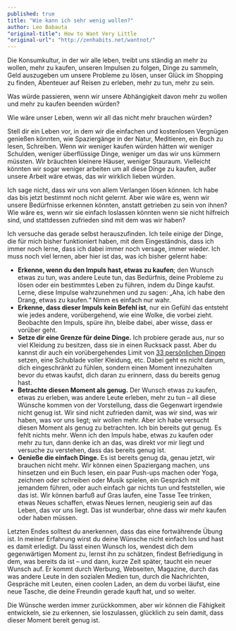 ```yaml
---
published: true
title: "Wie kann ich sehr wenig wollen?"
author: Leo Babauta
"original-title": How to Want Very Little
"original-url": "http://zenhabits.net/wantnot/"
---
```


Die Konsumkultur, in der wir alle leben, treibt uns ständig an mehr zu wollen, mehr zu kaufen, unseren Impulsen zu folgen, Dinge zu sammeln, Geld auszugeben um unsere Probleme zu lösen, unser Glück im Shopping zu finden, Abenteuer auf Reisen zu erleben, mehr zu tun, mehr zu sein.

Was würde passieren, wenn wir unsere Abhängigkeit davon mehr zu wollen und mehr zu kaufen beenden würden?

Wie wäre unser Leben, wenn wir all das nicht mehr brauchen würden?

Stell dir ein Leben vor, in dem wir die einfachen und kostenlosen Vergnügen genießen könnten, wie Spaziergänge in der Natur, Meditieren, ein Buch zu lesen, Schreiben. Wenn wir weniger kaufen würden hätten wir weniger Schulden, weniger überflüssige Dinge, weniger um das wir uns kümmern müssten. Wir bräuchten kleinere Häuser, weniger Stauraum. Vielleicht könnten wir sogar weniger arbeiten um all diese Dinge zu kaufen, außer unsere Arbeit wäre etwas, das wir wirklich lieben würden.

Ich sage nicht, dass wir uns von allem Verlangen lösen können. Ich habe das bis jetzt bestimmt noch nicht gelernt. Aber wie wäre es, wenn wir unsere Bedürfnisse erkennen könnten, anstatt getrieben zu sein von ihnen? Wie wäre es, wenn wir sie einfach loslassen könnten wenn sie nicht hilfreich sind, und stattdessen zufrieden sind mit dem was wir haben?

Ich versuche das gerade selbst herauszufinden. Ich teile einige der Dinge, die für mich bisher funktioniert haben, mit dem Eingeständnis, dass ich immer noch lerne, dass ich dabei immer noch versage, immer wieder. Ich muss noch viel lernen, aber hier ist das, was ich bisher gelernt habe:

- **Erkenne, wenn du den Impuls hast, etwas zu kaufen**; den Wunsch etwas zu tun, was andere Leute tun, das Bedürfnis, deine Probleme zu lösen oder ein bestimmtes Leben zu führen, indem du Dinge kaufst. Lerne, diese Impulse wahrzunehmen und zu sagen: „Aha, ich habe den Drang, etwas zu kaufen.“ Nimm es einfach nur wahr.
- **Erkenne, dass dieser Impuls kein Befehl ist**, nur ein Gefühl das entsteht wie jedes andere, vorübergehend, wie eine Wolke, die vorbei zieht. Beobachte den Impuls, spüre ihn, bleibe dabei, aber wisse, dass er vorüber geht.
- **Setze dir eine Grenze für deine Dinge.** Ich probiere gerade aus, nur so viel Kleidung zu besitzen, dass sie in einen Rucksack passt. Aber du kannst dir auch ein vorübergehendes Limit von [33 persönlichen Dingen](http://theproject333.com/) setzen, eine Schublade voller Kleidung, etc. Dabei geht es nicht darum, dich eingeschränkt zu fühlen, sondern einen Moment innezuhalten bevor du etwas kaufst, dich daran zu erinnern, dass du bereits genug hast.
- **Betrachte diesen Moment als genug.** Der Wunsch etwas zu kaufen, etwas zu erleben, was andere Leute erleben, mehr zu tun – all diese Wünsche kommen von der Vorstellung, dass die Gegenwart irgendwie nicht genug ist. Wir sind nicht zufrieden damit, was wir sind, was wir haben, was vor uns liegt; wir wollen mehr. Aber ich habe versucht diesen Moment als genug zu betrachten. Ich bin bereits gut genug. Es fehlt nichts mehr. Wenn ich den Impuls habe, etwas zu kaufen oder mehr zu tun, dann denke ich an das, was direkt vor mir liegt und versuche zu verstehen, dass das bereits genug ist.
- **Genieße die einfach Dinge.** Es ist bereits genug da, genau jetzt, wir brauchen nicht mehr. Wir können einen Spaziergang machen, uns hinsetzen und ein Buch lesen, ein paar Push-ups machen oder Yoga, zeichnen oder schreiben oder Musik spielen, ein Gespräch mit jemandem führen, oder auch einfach gar nichts tun und feststellen, wie das ist. Wir können barfuß auf Gras laufen, eine Tasse Tee trinken, etwas Neues schaffen, etwas Neues lernen, neugierig sein auf das Leben, das vor uns liegt. Das ist wunderbar, ohne dass wir mehr kaufen oder haben müssen.

Letzten Endes solltest du anerkennen, dass das eine fortwährende Übung ist. In meiner Erfahrung wirst du deine Wünsche nicht einfach los und hast es damit erledigt. Du lässt einen Wunsch los, wendest dich dem gegenwärtigen Moment zu, lernst ihn zu schätzen, findest Befriedigung in dem, was bereits da ist – und dann, kurze Zeit später, taucht ein neuer Wunsch auf. Er kommt durch Werbung, Webseiten, Magazine, durch das was andere Leute in den sozialen Medien tun, durch die Nachrichten, Gespräche mit Leuten, einen coolen Laden, an dem du vorbei läufst, eine neue Tasche, die deine Freundin gerade kauft hat, und so weiter.

Die Wünsche werden immer zurückkommen, aber wir können die Fähigkeit entwickeln, sie zu erkennen, sie loszulassen, glücklich zu sein damit, dass dieser Moment bereit genug ist.